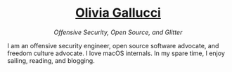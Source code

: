 <div align="center"><h1><a href="https://oliviagallucci.com">Olivia Gallucci</a></h1></div>
<div align="center"><p><i>Offensive Security, Open Source, and Glitter</i></h1></div>

I am an offensive security engineer, open source software advocate, and freedom culture advocate. I love macOS internals. In my spare time, I enjoy sailing, reading, and blogging. 

<!--


### old one

<div align="center"><h1><a href="https://oliviagallucci.com">Olivia Gallucci</a></h1></div>
<div align="center"><p><i>Offensive Security, Open Source, and Glitter</i></h1></div>

I am an offensive security engineer, open source contributor, and freedom culture advocate. 

In addition, I am an undergraduate student at the Rochester Institute of Technology, double-majoring in _Cybersecurity_ and _Computer Science_, and minoring in _Business Administration_ and _Open Source Software and Free(dom) Culture_. I rank in the top 1% of my degree program, and plan to graduate in May 2025. 

In my spare time, I enjoy sailing, reading, and blogging. 









## Free(dom) Software 
> "Free software" means software that respects users' freedom and community. Roughly, it means that the ***users have the freedom to run, copy, distribute, study, change and improve the software***. Thus, "free software" is a matter of liberty, not price. To understand the concept, you should think of "free" as in "free speech," not as in "free beer." We sometimes call it "libre software," borrowing the French or Spanish word for "free" as in freedom, to show we do not mean the software is gratis.
> 
> You may have paid money to get copies of a free program, or you may have obtained copies at no charge. But regardless of how you got your copies, you always have the freedom to copy and change the software, even to sell copies.
>
> A program is free software if the program's users have the ***four essential freedoms***:
>> - The freedom to run the program as you wish, for any purpose (freedom 0).
>> 
>> - The freedom to study how the program works, and change it so it does your computing as you wish (freedom 1). Access to the source code is a precondition for this.
>> 
>> - The freedom to redistribute copies so you can help others (freedom 2).
>> 
>> - The freedom to distribute copies of your modified versions to others (freedom 3). By doing this you can give the whole community a chance to benefit from your changes. Access to the source code is a precondition for this.

Learn more: https://www.gnu.org/philosophy/free-sw.html


# socials 

# lanauges 


## 🌸👋🏻 Hi there!

put in an image/logo/banner


:chart_with_upwards_trend: Reach out if you want to collaborate on [RITSEC][RITSEC] presentations!

:cherry_blossom: How to reach me: olivia[at]oliviagallucci.com

:hibiscus: [Resume][Resume]

:sailboat: Interests: Linux, sailing, [reading][reading], offensive security, and [blogging][blogging].

:camera:

:link:

### Links

<a href="https://github.com/anuraghazra/github-readme-stats">
  <img align="center" src="https://github-readme-stats.vercel.app/api?username=oliviagallucci&count_private=true&show_icons=true&theme=cobalt&bg_color=0a0c10" />
</a>


<div align="center"><h3>Learn more by <a href="https://oliviagallucci.com" target="_blank">visiting oliviagallucci.com</a>.</h3></div>


<a href="https://github.com/anuraghazra/convoychat">
  <img align="center" src="https://github-readme-stats-oliviagallucci.vercel.app/api/top-langs/?username=oliviagallucci&layout=compact&theme=cobalt&bg_color=0a0c10&count_private=true&langs_count=3" />
</a>

https://github-readme-stats.vercel.app/api/pin

[![My programming language usage statistics](https://.vercel.app/api/top-langs?username=oliviagallucci&theme=dark&hide_border=true&layout=compact&langs_count=10&hide=c)](https://github.com/oliviagallucci)

https://github.com/joeljose350/github-readme-stats 

https://raw.githubusercontent.com/joeljose350/joeljose350/main/README.md
-->



[Olivia Gallucci]: https://oliviagallucci.com/ 
[Press]: https://oliviagallucci.com/in-the-press/
[Resume]: https://oliviagallucci.com/resume/
